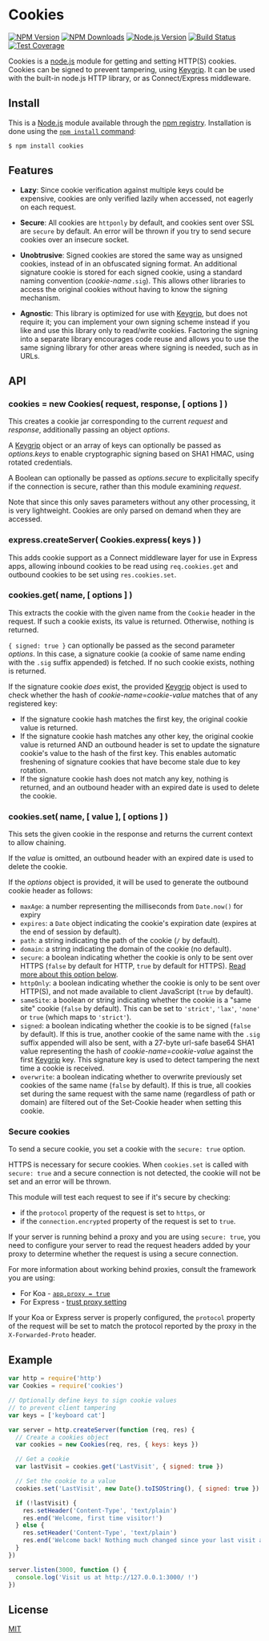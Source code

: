 Cookies
=======

[![NPM Version][npm-image]][npm-url]
[![NPM Downloads][downloads-image]][downloads-url]
[![Node.js Version][node-version-image]][node-version-url]
[![Build Status][travis-image]][travis-url]
[![Test Coverage][coveralls-image]][coveralls-url]

Cookies is a [node.js](http://nodejs.org/) module for getting and setting HTTP(S) cookies. Cookies can be signed to prevent tampering, using [Keygrip](https://www.npmjs.com/package/keygrip). It can be used with the built-in node.js HTTP library, or as Connect/Express middleware.

## Install

This is a [Node.js](https://nodejs.org/en/) module available through the
[npm registry](https://www.npmjs.com/). Installation is done using the
[`npm install` command](https://docs.npmjs.com/getting-started/installing-npm-packages-locally):

```
$ npm install cookies
```

## Features

* **Lazy**: Since cookie verification against multiple keys could be expensive, cookies are only verified lazily when accessed, not eagerly on each request.

* **Secure**: All cookies are `httponly` by default, and cookies sent over SSL are `secure` by default. An error will be thrown if you try to send secure cookies over an insecure socket.

* **Unobtrusive**: Signed cookies are stored the same way as unsigned cookies, instead of in an obfuscated signing format. An additional signature cookie is stored for each signed cookie, using a standard naming convention (_cookie-name_`.sig`). This allows other libraries to access the original cookies without having to know the signing mechanism.

* **Agnostic**: This library is optimized for use with [Keygrip](https://www.npmjs.com/package/keygrip), but does not require it; you can implement your own signing scheme instead if you like and use this library only to read/write cookies. Factoring the signing into a separate library encourages code reuse and allows you to use the same signing library for other areas where signing is needed, such as in URLs.

## API

### cookies = new Cookies( request, response, [ options ] )

This creates a cookie jar corresponding to the current _request_ and _response_, additionally passing an object _options_.

A [Keygrip](https://www.npmjs.com/package/keygrip) object or an array of keys can optionally be passed as _options.keys_ to enable cryptographic signing based on SHA1 HMAC, using rotated credentials.

A Boolean can optionally be passed as _options.secure_ to explicitally specify if the connection is secure, rather than this module examining _request_.

Note that since this only saves parameters without any other processing, it is very lightweight. Cookies are only parsed on demand when they are accessed.

### express.createServer( Cookies.express( keys ) )

This adds cookie support as a Connect middleware layer for use in Express apps, allowing inbound cookies to be read using `req.cookies.get` and outbound cookies to be set using `res.cookies.set`.

### cookies.get( name, [ options ] )

This extracts the cookie with the given name from the `Cookie` header in the request. If such a cookie exists, its value is returned. Otherwise, nothing is returned.

`{ signed: true }` can optionally be passed as the second parameter _options_. In this case, a signature cookie (a cookie of same name ending with the `.sig` suffix appended) is fetched. If no such cookie exists, nothing is returned.

If the signature cookie _does_ exist, the provided [Keygrip](https://www.npmjs.com/package/keygrip) object is used to check whether the hash of _cookie-name_=_cookie-value_ matches that of any registered key:

* If the signature cookie hash matches the first key, the original cookie value is returned.
* If the signature cookie hash matches any other key, the original cookie value is returned AND an outbound header is set to update the signature cookie's value to the hash of the first key. This enables automatic freshening of signature cookies that have become stale due to key rotation.
* If the signature cookie hash does not match any key, nothing is returned, and an outbound header with an expired date is used to delete the cookie.

### cookies.set( name, [ value ], [ options ] )

This sets the given cookie in the response and returns the current context to allow chaining.

If the _value_ is omitted, an outbound header with an expired date is used to delete the cookie.

If the _options_ object is provided, it will be used to generate the outbound cookie header as follows:

* `maxAge`: a number representing the milliseconds from `Date.now()` for expiry
* `expires`: a `Date` object indicating the cookie's expiration date (expires at the end of session by default).
* `path`: a string indicating the path of the cookie (`/` by default).
* `domain`: a string indicating the domain of the cookie (no default).
* `secure`: a boolean indicating whether the cookie is only to be sent over HTTPS (`false` by default for HTTP, `true` by default for HTTPS). [Read more about this option below](#secure-cookies).
* `httpOnly`: a boolean indicating whether the cookie is only to be sent over HTTP(S), and not made available to client JavaScript (`true` by default).
* `sameSite`: a boolean or string indicating whether the cookie is a "same site" cookie (`false` by default). This can be set to `'strict'`, `'lax'`, `'none'` or `true` (which maps to `'strict'`).
* `signed`: a boolean indicating whether the cookie is to be signed (`false` by default). If this is true, another cookie of the same name with the `.sig` suffix appended will also be sent, with a 27-byte url-safe base64 SHA1 value representing the hash of _cookie-name_=_cookie-value_ against the first [Keygrip](https://www.npmjs.com/package/keygrip) key. This signature key is used to detect tampering the next time a cookie is received.
* `overwrite`: a boolean indicating whether to overwrite previously set cookies of the same name (`false` by default). If this is true, all cookies set during the same request with the same name (regardless of path or domain) are filtered out of the Set-Cookie header when setting this cookie.

### Secure cookies

To send a secure cookie, you set a cookie with the `secure: true` option.

HTTPS is necessary for secure cookies. When `cookies.set` is called with `secure: true` and a secure connection is not detected, the cookie will not be set and an error will be thrown.

This module will test each request to see if it's secure by checking:

* if the `protocol` property of the request is set to `https`, or
* if the `connection.encrypted` property of the request is set to `true`.

If your server is running behind a proxy and you are using `secure: true`, you need to configure your server to read the request headers added by your proxy to determine whether the request is using a secure connection.

For more information about working behind proxies, consult the framework you are using:

* For Koa - [`app.proxy = true`](http://koajs.com/#settings)
* For Express - [trust proxy setting](http://expressjs.com/en/4x/api.html#trust.proxy.options.table)

If your Koa or Express server is properly configured, the `protocol` property of the request will be set to match the protocol reported by the proxy in the `X-Forwarded-Proto` header.

## Example

```js
var http = require('http')
var Cookies = require('cookies')

// Optionally define keys to sign cookie values
// to prevent client tampering
var keys = ['keyboard cat']

var server = http.createServer(function (req, res) {
  // Create a cookies object
  var cookies = new Cookies(req, res, { keys: keys })

  // Get a cookie
  var lastVisit = cookies.get('LastVisit', { signed: true })

  // Set the cookie to a value
  cookies.set('LastVisit', new Date().toISOString(), { signed: true })

  if (!lastVisit) {
    res.setHeader('Content-Type', 'text/plain')
    res.end('Welcome, first time visitor!')
  } else {
    res.setHeader('Content-Type', 'text/plain')
    res.end('Welcome back! Nothing much changed since your last visit at ' + lastVisit + '.')
  }
})

server.listen(3000, function () {
  console.log('Visit us at http://127.0.0.1:3000/ !')
})
```

## License

[MIT](LICENSE)

[npm-image]: https://img.shields.io/npm/v/cookies.svg
[npm-url]: https://npmjs.org/package/cookies
[coveralls-image]: https://img.shields.io/coveralls/pillarjs/cookies/master.svg
[coveralls-url]: https://coveralls.io/r/pillarjs/cookies?branch=master
[downloads-image]: https://img.shields.io/npm/dm/cookies.svg
[downloads-url]: https://npmjs.org/package/cookies
[node-version-image]: https://img.shields.io/node/v/cookies.svg
[node-version-url]: https://nodejs.org/en/download/
[travis-image]: https://img.shields.io/travis/pillarjs/cookies/master.svg
[travis-url]: https://travis-ci.org/pillarjs/cookies

